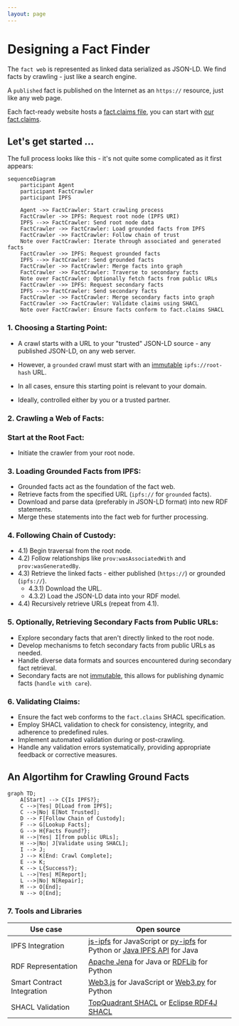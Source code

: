 ```yaml
---
layout: page
---
```

# Designing a Fact Finder

The `fact web` is represented as linked data serialized as JSON-LD. We find facts by crawling - just like a search engine.

A `published` fact is published on the Internet as an `https://` resource, just like any web page. 

Each fact-ready website hosts a [fact.claims file](/howto/fact.claims), you can start with [our fact.claims](/fact.claims).

## Let's get started ...

The full process looks like this - it's not quite some complicated as it first appears:

```mermaid
sequenceDiagram
    participant Agent
    participant FactCrawler
    participant IPFS
    
    Agent ->> FactCrawler: Start crawling process
    FactCrawler ->> IPFS: Request root node (IPFS URI)
    IPFS -->> FactCrawler: Send root node data
    FactCrawler ->> FactCrawler: Load grounded facts from IPFS
    FactCrawler ->> FactCrawler: Follow chain of trust
    Note over FactCrawler: Iterate through associated and generated facts
    FactCrawler ->> IPFS: Request grounded facts
    IPFS -->> FactCrawler: Send grounded facts
    FactCrawler ->> FactCrawler: Merge facts into graph
    FactCrawler ->> FactCrawler: Traverse to secondary facts
    Note over FactCrawler: Optionally fetch facts from public URLs
    FactCrawler ->> IPFS: Request secondary facts
    IPFS -->> FactCrawler: Send secondary facts
    FactCrawler ->> FactCrawler: Merge secondary facts into graph
    FactCrawler ->> FactCrawler: Validate claims using SHACL
    Note over FactCrawler: Ensure facts conform to fact.claims SHACL
```

### 1. Choosing a Starting Point:

- A crawl starts with a URL to your "trusted" JSON-LD source - any published JSON-LD, on any web server.

- However, a `grounded` crawl must start with an [immutable](/claim/ipfs) `ipfs://root-hash` URL.

- In all cases, ensure this starting point is relevant to your domain. 

- Ideally, controlled either by you or a trusted partner.


### 2. Crawling a Web of Facts:

### Start at the Root Fact:

- Initiate the crawler from your root node.

### 3. Loading Grounded Facts from IPFS:

- Grounded facts act as the foundation of the fact web.
- Retrieve facts from the specified URL (`ipfs://` for `grounded` facts).
- Download and parse data (preferably in JSON-LD format) into new RDF statements.
- Merge these statements into the fact web for further processing.

### 4. Following Chain of Custody:

- 4.1) Begin traversal from the root node.
- 4.2) Follow relationships like `prov:wasAssociatedWith` and `prov:wasGeneratedBy`.
- 4.3) Retrieve the linked facts - either published (`https://`) or grounded (`ipfs://`).
    - 4.3.1) Download the URL.
    - 4.3.2) Load the JSON-LD data into your RDF model.
- 4.4) Recursively retrieve URLs (repeat from 4.1).

### 5. Optionally, Retrieving Secondary Facts from Public URLs:

- Explore secondary facts that aren't directly linked to the root node.
- Develop mechanisms to fetch secondary facts from public URLs as needed.
- Handle diverse data formats and sources encountered during secondary fact retrieval.
- Secondary facts are not [immutable](/claim/ipfs), this allows for publishing dynamic facts (`handle with care`).

### 6. Validating Claims:

- Ensure the fact web conforms to the `fact.claims` SHACL specification.
- Employ SHACL validation to check for consistency, integrity, and adherence to predefined rules.
- Implement automated validation during or post-crawling.
- Handle any validation errors systematically, providing appropriate feedback or corrective measures.

## An Algortihm for Crawling Ground Facts

```mermaid
graph TD;
    A[Start] --> C{Is IPFS?};
    C -->|Yes| D[Load from IPFS];
    C -->|No| E[Not Trusted];
    D --> F[Follow Chain of Custody];
    F --> G[Lookup Facts];
    G --> H{Facts Found?};
    H -->|Yes| I[from public URLs];
    H -->|No| J[Validate using SHACL];
    I --> J;
    J --> K[End: Crawl Complete];
    E --> K;
    K --> L{Success?};
    L -->|Yes| M[Report];
    L -->|No| N[Repair];
    M --> O[End];
    N --> O[End];
```

### 7. Tools and Libraries

| Use case  | Open source |
|---|---|
| IPFS Integration | [js-ipfs](https://github.com/ipfs/js-ipfs) for JavaScript or [py-ipfs](https://github.com/ipfs/py-ipfs) for Python or [Java IPFS API](https://github.com/ipfs/java-ipfs-http-client) for Java |
| RDF Representation | [Apache Jena](https://jena.apache.org/) for Java or [RDFLib](https://github.com/RDFLib/rdflib) for Python |
| Smart Contract Integration | [Web3.js](https://github.com/ethereum/web3.js/) for JavaScript or [Web3.py](https://github.com/ethereum/web3.py) for Python |
| SHACL Validation | [TopQuadrant SHACL](https://github.com/TopQuadrant/shacl) or [Eclipse RDF4J SHACL](https://rdf4j.org/documentation/programming/shacl/)  |
